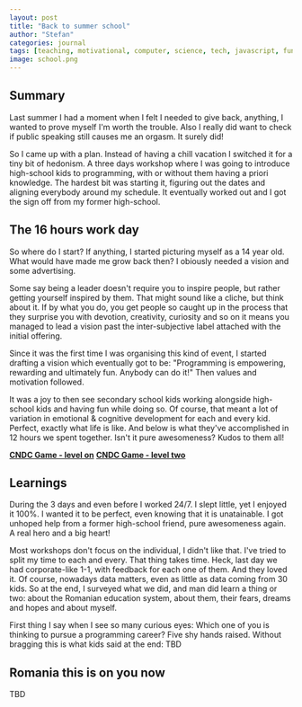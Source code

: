 ```yaml
---
layout: post
title: "Back to summer school"
author: "Stefan"
categories: journal
tags: [teaching, motivational, computer, science, tech, javascript, fun]
image: school.png
---
```


## Summary

Last summer I had a moment when I felt I needed to give back, anything, I wanted to prove myself I'm worth the trouble. Also I really did want to check if public speaking still causes me an orgasm. It surely did!

So I came up with a plan. Instead of having a chill vacation I switched it for a tiny bit of hedonism. A three days workshop where I was going to introduce high-school kids to programming, with or without them having a priori knowledge. The hardest bit was starting it, figuring out the dates and aligning everybody around my schedule. It eventually worked out and I got the sign
off from my former high-school.


## The 16 hours work day

So where do I start? If anything, I started picturing myself as a 14 year old. What would have made me grow back then? I obiously needed a vision and some advertising.

Some say being a leader doesn't require you to inspire people, but rather getting yourself inspired by them. That might sound like a cliche, but think about it. If by what you do, you get people so caught up in the process that they surprise you with devotion, creativity, curiosity and so on it means you managed to lead a vision past the inter-subjective label attached with the initial offering.

Since it was the first time I was organising this kind of event, I started drafting a vision which eventually got to be: "Programming is empowering, rewarding and ultimately fun. Anybody can do it!" Then values and motivation followed.

It was a joy to then see secondary school kids working alongside high-school kids and having fun while doing so. Of course, that meant a lot of variation in emotional & cognitive development for each and every kid. Perfect, exactly what life is like. And below is what they've accomplished in 12 hours we spent together. Isn't it pure awesomeness? Kudos to them all! 

[**CNDC Game - level on**](https://cristianstefantutuianu.github.io/labuldeinfo/)
[**CNDC Game - level two**](https://cristianstefantutuianu.github.io/labuldeinfo/src/level2.html)

## Learnings

During the 3 days and even before I worked 24/7. I slept little, yet I enjoyed it 100%. I wanted it to be perfect, even knowing
that it is unatainable. I got unhoped help from a former high-school friend, pure awesomeness again. A real hero and a big heart!

Most workshops don't focus on the individual, I didn't like that. I've tried to split my time to each and every. That thing takes time. Heck, last day we had corporate-like 1-1, with feedback for each one of them. And they loved it. Of course, nowadays data matters, even as little as data coming from 30 kids. So at the end, I surveyed what we did, and man did learn a thing or two: about the Romanian education system, about them, their fears, dreams and hopes and about myself. 


First thing I say when I see so many curious eyes: Which one of you is thinking to pursue a programming career? Five shy hands raised. Without bragging this is what kids said at the end:
TBD

## Romania this is on you now
TBD




